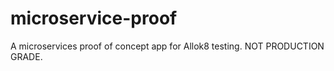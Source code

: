 # microservice-proof
A microservices proof of concept app for Allok8 testing. NOT PRODUCTION GRADE.
